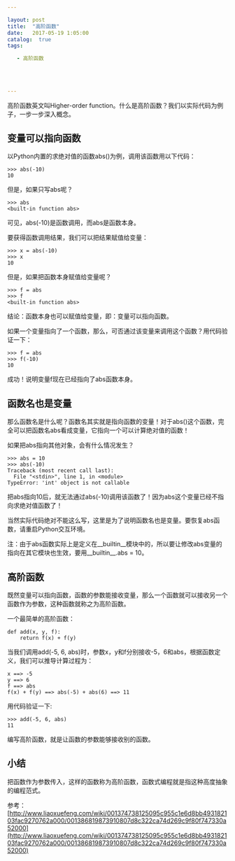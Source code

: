 ```yaml
---

layout: post
title:  "高阶函数"
date:   2017-05-19 1:05:00
catalog:  true
tags:

   - 高阶函数
   
   
       
   
---
```


高阶函数英文叫Higher-order function。什么是高阶函数？我们以实际代码为例子，一步一步深入概念。

## 变量可以指向函数

以Python内置的求绝对值的函数abs()为例，调用该函数用以下代码：

```
>>> abs(-10)
10
```

但是，如果只写abs呢？

```
>>> abs
<built-in function abs>
```

可见，abs(-10)是函数调用，而abs是函数本身。

要获得函数调用结果，我们可以把结果赋值给变量：

```
>>> x = abs(-10)
>>> x
10
```

但是，如果把函数本身赋值给变量呢？

```
>>> f = abs
>>> f
<built-in function abs>
```
结论：函数本身也可以赋值给变量，即：变量可以指向函数。

如果一个变量指向了一个函数，那么，可否通过该变量来调用这个函数？用代码验证一下：

```
>>> f = abs
>>> f(-10)
10
```

成功！说明变量f现在已经指向了abs函数本身。

## 函数名也是变量

那么函数名是什么呢？函数名其实就是指向函数的变量！对于abs()这个函数，完全可以把函数名abs看成变量，它指向一个可以计算绝对值的函数！

如果把abs指向其他对象，会有什么情况发生？

```
>>> abs = 10
>>> abs(-10)
Traceback (most recent call last):
  File "<stdin>", line 1, in <module>
TypeError: 'int' object is not callable
```

把abs指向10后，就无法通过abs(-10)调用该函数了！因为abs这个变量已经不指向求绝对值函数了！

当然实际代码绝对不能这么写，这里是为了说明函数名也是变量。要恢复abs函数，请重启Python交互环境。

注：由于abs函数实际上是定义在__builtin__模块中的，所以要让修改abs变量的指向在其它模块也生效，要用__builtin__.abs = 10。

## 高阶函数

既然变量可以指向函数，函数的参数能接收变量，那么一个函数就可以接收另一个函数作为参数，这种函数就称之为高阶函数。

一个最简单的高阶函数：

```
def add(x, y, f):
    return f(x) + f(y)
```
当我们调用add(-5, 6, abs)时，参数x，y和f分别接收-5，6和abs，根据函数定义，我们可以推导计算过程为：

```
x ==> -5
y ==> 6
f ==> abs
f(x) + f(y) ==> abs(-5) + abs(6) ==> 11
```
用代码验证一下:

```
>>> add(-5, 6, abs)
11
```

编写高阶函数，就是让函数的参数能够接收别的函数。

## 小结

把函数作为参数传入，这样的函数称为高阶函数，函数式编程就是指这种高度抽象的编程范式。

参考：[http://www.liaoxuefeng.com/wiki/001374738125095c955c1e6d8bb493182103fac9270762a000/001386819873910807d8c322ca74d269c9f80f747330a52000](http://www.liaoxuefeng.com/wiki/001374738125095c955c1e6d8bb493182103fac9270762a000/001386819873910807d8c322ca74d269c9f80f747330a52000)